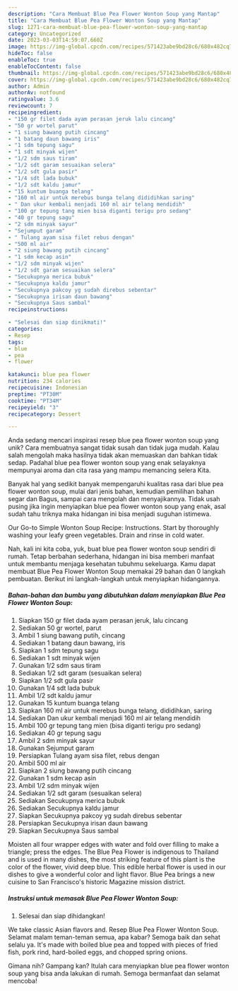 ```yaml
---
description: "Cara Membuat Blue Pea Flower Wonton Soup yang Mantap"
title: "Cara Membuat Blue Pea Flower Wonton Soup yang Mantap"
slug: 1271-cara-membuat-blue-pea-flower-wonton-soup-yang-mantap
category: Uncategorized
date: 2023-03-03T14:59:07.660Z
image: https://img-global.cpcdn.com/recipes/571423abe9bd28c6/680x482cq70/blue-pea-flower-wonton-soup-foto-resep-utama.jpg
hideToc: false
enableToc: true
enableTocContent: false
thumbnail: https://img-global.cpcdn.com/recipes/571423abe9bd28c6/680x482cq70/blue-pea-flower-wonton-soup-foto-resep-utama.jpg
cover: https://img-global.cpcdn.com/recipes/571423abe9bd28c6/680x482cq70/blue-pea-flower-wonton-soup-foto-resep-utama.jpg
author: Admin
authorAv: notfound
ratingvalue: 3.6
reviewcount: 7
recipeingredient:
- "150 gr filet dada ayam perasan jeruk lalu cincang"
- "50 gr wortel parut"
- "1 siung bawang putih cincang"
- "1 batang daun bawang iris"
- "1 sdm tepung sagu"
- "1 sdt minyak wijen"
- "1/2 sdm saus tiram"
- "1/2 sdt garam sesuaikan selera"
- "1/2 sdt gula pasir"
- "1/4 sdt lada bubuk"
- "1/2 sdt kaldu jamur"
- "15 kuntum buanga telang"
- "160 ml air untuk merebus bunga telang dididihkan saring"
- " Dan ukur kembali menjadi 160 ml air telang mendidih"
- "100 gr tepung tang mien bisa diganti terigu pro sedang"
- "40 gr tepung sagu"
- "2 sdm minyak sayur"
- "Sejumput garam"
- " Tulang ayam sisa filet rebus dengan"
- "500 ml air"
- "2 siung bawang putih cincang"
- "1 sdm kecap asin"
- "1/2 sdm minyak wijen"
- "1/2 sdt garam sesuaikan selera"
- "Secukupnya merica bubuk"
- "Secukupnya kaldu jamur"
- "Secukupnya pakcoy yg sudah direbus sebentar"
- "Secukupnya irisan daun bawang"
- "Secukupnya Saus sambal"
recipeinstructions:

- "Selesai dan siap dinikmati!"
categories:
- Resep
tags:
- blue
- pea
- flower

katakunci: blue pea flower 
nutrition: 234 calories
recipecuisine: Indonesian
preptime: "PT30M"
cooktime: "PT34M"
recipeyield: "3"
recipecategory: Dessert

---
```





Anda sedang mencari inspirasi resep blue pea flower wonton soup yang unik? Cara membuatnya sangat tidak susah dan tidak juga mudah. Kalau salah mengolah maka hasilnya tidak akan memuaskan dan bahkan tidak sedap. Padahal blue pea flower wonton soup yang enak selayaknya mempunyai aroma dan cita rasa yang mampu memancing selera Kita.





Banyak hal yang sedikit banyak mempengaruhi kualitas rasa dari blue pea flower wonton soup, mulai dari jenis bahan, kemudian pemilihan bahan segar dan Bagus, sampai cara mengolah dan menyajikannya. Tidak usah pusing jika ingin menyiapkan blue pea flower wonton soup yang enak,      asal sudah tahu triknya maka hidangan ini bisa menjadi suguhan istimewa.














Our Go-to Simple Wonton Soup Recipe: Instructions. Start by thoroughly washing your leafy green vegetables. Drain and rinse in cold water.






Nah, kali ini kita coba, yuk, buat blue pea flower wonton soup sendiri di rumah. Tetap berbahan sederhana, hidangan ini bisa memberi manfaat untuk membantu menjaga kesehatan tubuhmu sekeluarga. Kamu dapat membuat Blue Pea Flower Wonton Soup memakai 29 bahan dan 0 langkah pembuatan. Berikut ini langkah-langkah untuk menyiapkan hidangannya.

<!--inarticleads1-->

##### Bahan-bahan dan bumbu yang dibutuhkan dalam menyiapkan Blue Pea Flower Wonton Soup:

1. Siapkan 150 gr filet dada ayam perasan jeruk, lalu cincang
1. Sediakan 50 gr wortel, parut
1. Ambil 1 siung bawang putih, cincang
1. Sediakan 1 batang daun bawang, iris
1. Siapkan 1 sdm tepung sagu
1. Sediakan 1 sdt minyak wijen
1. Gunakan 1/2 sdm saus tiram
1. Sediakan 1/2 sdt garam (sesuaikan selera)
1. Siapkan 1/2 sdt gula pasir
1. Gunakan 1/4 sdt lada bubuk
1. Ambil 1/2 sdt kaldu jamur
1. Gunakan 15 kuntum buanga telang
1. Siapkan 160 ml air untuk merebus bunga telang, dididihkan, saring
1. Sediakan  Dan ukur kembali menjadi 160 ml air telang mendidih
1. Ambil 100 gr tepung tang mien (bisa diganti terigu pro sedang)
1. Sediakan 40 gr tepung sagu
1. Ambil 2 sdm minyak sayur
1. Gunakan Sejumput garam
1. Persiapkan  Tulang ayam sisa filet, rebus dengan
1. Ambil 500 ml air
1. Siapkan 2 siung bawang putih cincang
1. Gunakan 1 sdm kecap asin
1. Ambil 1/2 sdm minyak wijen
1. Sediakan 1/2 sdt garam (sesuaikan selera)
1. Sediakan Secukupnya merica bubuk
1. Sediakan Secukupnya kaldu jamur
1. Siapkan Secukupnya pakcoy yg sudah direbus sebentar
1. Persiapkan Secukupnya irisan daun bawang
1. Siapkan Secukupnya Saus sambal


Moisten all four wrapper edges with water and fold over filling to make a triangle; press the edges. The Blue Pea Flower is indigenous to Thailand and is used in many dishes, the most striking feature of this plant is the color of the flower, vivid deep blue. This edible herbal flower is used in our dishes to give a wonderful color and light flavor. Blue Pea brings a new cuisine to San Francisco&#39;s historic Magazine mission district. 

<!--inarticleads2-->

##### Instruksi untuk memasak Blue Pea Flower Wonton Soup:


1. Selesai dan siap dihidangkan!

We take classic Asian flavors and. Resep Blue Pea Flower Wonton Soup. Selamat malam teman-teman semua, apa kabar? Semoga baik dan sehat selalu ya. It&#39;s made with boiled blue pea and topped with pieces of fried fish, pork rind, hard-boiled eggs, and chopped spring onions. 

Gimana nih? Gampang kan? Itulah cara menyiapkan blue pea flower wonton soup yang bisa anda lakukan di rumah. Semoga bermanfaat dan selamat mencoba!
